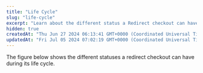 ```yaml
---
title: "Life Cycle"
slug: "life-cycle"
excerpt: "Learn about the different status a Redirect checkout can have during its life cycle."
hidden: true
createdAt: "Thu Jun 27 2024 06:13:41 GMT+0000 (Coordinated Universal Time)"
updatedAt: "Fri Jul 05 2024 07:02:19 GMT+0000 (Coordinated Universal Time)"
---
```

The figure below shows the different statuses a redirect checkout can have during its life cycle.
